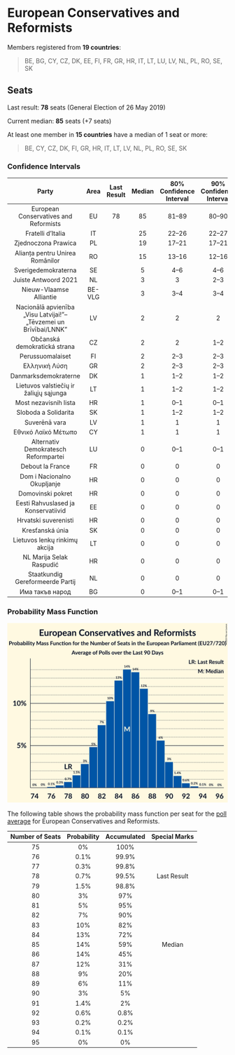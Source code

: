 # European Conservatives and Reformists

Members registered from **19 countries**:

> BE, BG, CY, CZ, DK, EE, FI, FR, GR, HR, IT, LT, LU, LV, NL, PL, RO, SE, SK

## Seats

Last result: **78** seats (General Election of 26 May 2019)

Current median: **85** seats (+7 seats)

At least one member in **15 countries** have a median of 1 seat or more:

> BE, CY, CZ, DK, FI, GR, HR, IT, LT, LV, NL, PL, RO, SE, SK

### Confidence Intervals

| Party | Area | Last Result | Median | 80% Confidence Interval | 90% Confidence Interval | 95% Confidence Interval | 99% Confidence Interval |
|:-----:|:----:|:-----------:|:------:|:-----------------------:|:-----------------------:|:-----------------------:|:-----------------------:|
| European Conservatives and Reformists | EU | 78 | 85 | 81–89 | 80–90 | 79–90 | 78–92 |
| Fratelli d’Italia | IT | | 25 | 22–26 | 22–27 | 21–27 | 20–28 |
| Zjednoczona Prawica | PL | | 19 | 17–21 | 17–21 | 16–21 | 16–22 |
| Alianța pentru Unirea Românilor | RO | | 15 | 13–16 | 12–16 | 12–17 | 11–17 |
| Sverigedemokraterna | SE | | 5 | 4–6 | 4–6 | 4–6 | 4–6 |
| Juiste Antwoord 2021 | NL | | 3 | 3 | 2–3 | 2–3 | 2–3 |
| Nieuw-Vlaamse Alliantie | BE-VLG | | 3 | 3–4 | 3–4 | 3–4 | 3–4 |
| Nacionālā apvienība „Visu Latvijai!”–„Tēvzemei un Brīvībai/LNNK” | LV | | 2 | 2 | 2 | 1–2 | 1–2 |
| Občanská demokratická strana | CZ | | 2 | 2 | 1–2 | 1–2 | 1–3 |
| Perussuomalaiset | FI | | 2 | 2–3 | 2–3 | 2–3 | 2–3 |
| Ελληνική Λύση | GR | | 2 | 2–3 | 2–3 | 2–3 | 2–3 |
| Danmarksdemokraterne | DK | | 1 | 1–2 | 1–2 | 1–2 | 1–2 |
| Lietuvos valstiečių ir žaliųjų sąjunga | LT | | 1 | 1–2 | 1–2 | 1–2 | 1–2 |
| Most nezavisnih lista | HR | | 1 | 0–1 | 0–1 | 0–1 | 0–1 |
| Sloboda a Solidarita | SK | | 1 | 1–2 | 1–2 | 0–2 | 0–2 |
| Suverēnā vara | LV | | 1 | 1 | 1 | 1 | 1 |
| Εθνικό Λαϊκό Μέτωπο | CY | | 1 | 1 | 1 | 1 | 1 |
| Alternativ Demokratesch Reformpartei | LU | | 0 | 0–1 | 0–1 | 0–1 | 0–1 |
| Debout la France | FR | | 0 | 0 | 0 | 0 | 0 |
| Dom i Nacionalno Okupljanje | HR | | 0 | 0 | 0 | 0 | 0 |
| Domovinski pokret | HR | | 0 | 0 | 0 | 0 | 0 |
| Eesti Rahvuslased ja Konservatiivid | EE | | 0 | 0 | 0 | 0 | 0 |
| Hrvatski suverenisti | HR | | 0 | 0 | 0 | 0 | 0 |
| Kresťanská únia | SK | | 0 | 0 | 0 | 0 | 0 |
| Lietuvos lenkų rinkimų akcija | LT | | 0 | 0 | 0 | 0–1 | 0–1 |
| NL Marija Selak Raspudić | HR | | 0 | 0 | 0 | 0 | 0 |
| Staatkundig Gereformeerde Partij | NL | | 0 | 0 | 0 | 0 | 0–1 |
| Има такъв народ | BG | | 0 | 0–1 | 0–1 | 0–1 | 0–2 |

### Probability Mass Function

![Graph with seats probability mass function not yet produced](average-2025-10-31-seats-pmf-europeanconservativesandreformists.png "Seats Probability Mass Function")

The following table shows the probability mass function per seat for the [poll average](average-2025-10-31.html) for European Conservatives and Reformists.

| Number of Seats | Probability | Accumulated | Special Marks |
|:---------------:|:-----------:|:-----------:|:-------------:|
| 75 | 0% | 100% |  |
| 76 | 0.1% | 99.9% |  |
| 77 | 0.3% | 99.8% |  |
| 78 | 0.7% | 99.5% | Last Result |
| 79 | 1.5% | 98.8% |  |
| 80 | 3% | 97% |  |
| 81 | 5% | 95% |  |
| 82 | 7% | 90% |  |
| 83 | 10% | 82% |  |
| 84 | 13% | 72% |  |
| 85 | 14% | 59% | Median |
| 86 | 14% | 45% |  |
| 87 | 12% | 31% |  |
| 88 | 9% | 20% |  |
| 89 | 6% | 11% |  |
| 90 | 3% | 5% |  |
| 91 | 1.4% | 2% |  |
| 92 | 0.6% | 0.8% |  |
| 93 | 0.2% | 0.2% |  |
| 94 | 0.1% | 0.1% |  |
| 95 | 0% | 0% |  |


